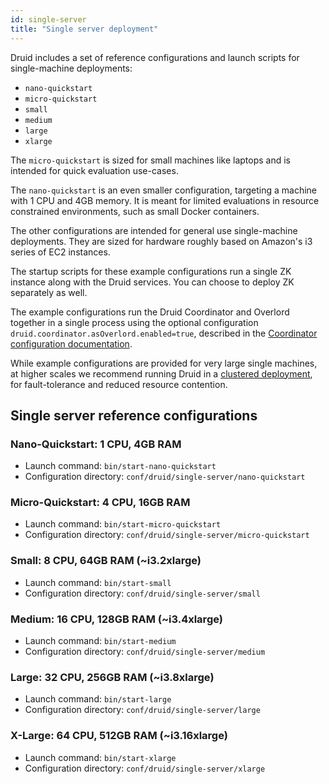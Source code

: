 ```yaml
---
id: single-server
title: "Single server deployment"
---
```


<!--
  ~ Licensed to the Apache Software Foundation (ASF) under one
  ~ or more contributor license agreements.  See the NOTICE file
  ~ distributed with this work for additional information
  ~ regarding copyright ownership.  The ASF licenses this file
  ~ to you under the Apache License, Version 2.0 (the
  ~ "License"); you may not use this file except in compliance
  ~ with the License.  You may obtain a copy of the License at
  ~
  ~   http://www.apache.org/licenses/LICENSE-2.0
  ~
  ~ Unless required by applicable law or agreed to in writing,
  ~ software distributed under the License is distributed on an
  ~ "AS IS" BASIS, WITHOUT WARRANTIES OR CONDITIONS OF ANY
  ~ KIND, either express or implied.  See the License for the
  ~ specific language governing permissions and limitations
  ~ under the License.
  -->


Druid includes a set of reference configurations and launch scripts for single-machine deployments:

- `nano-quickstart`
- `micro-quickstart`
- `small`
- `medium`
- `large`
- `xlarge`

The `micro-quickstart` is sized for small machines like laptops and is intended for quick evaluation use-cases.

The `nano-quickstart` is an even smaller configuration, targeting a machine with 1 CPU and 4GB memory. It is meant for limited evaluations in resource constrained environments, such as small Docker containers.

The other configurations are intended for general use single-machine deployments. They are sized for hardware roughly based on Amazon's i3 series of EC2 instances.

The startup scripts for these example configurations run a single ZK instance along with the Druid services. You can choose to deploy ZK separately as well.

The example configurations run the Druid Coordinator and Overlord together in a single process using the optional configuration `druid.coordinator.asOverlord.enabled=true`, described in the [Coordinator configuration documentation](../configuration/index.md#coordinator-operation).

While example configurations are provided for very large single machines, at higher scales we recommend running Druid in a [clustered deployment](../tutorials/cluster.md), for fault-tolerance and reduced resource contention.

## Single server reference configurations

### Nano-Quickstart: 1 CPU, 4GB RAM

- Launch command: `bin/start-nano-quickstart`
- Configuration directory: `conf/druid/single-server/nano-quickstart`

### Micro-Quickstart: 4 CPU, 16GB RAM

- Launch command: `bin/start-micro-quickstart`
- Configuration directory: `conf/druid/single-server/micro-quickstart`

### Small: 8 CPU, 64GB RAM (~i3.2xlarge)

- Launch command: `bin/start-small`
- Configuration directory: `conf/druid/single-server/small`

### Medium: 16 CPU, 128GB RAM (~i3.4xlarge)

- Launch command: `bin/start-medium`
- Configuration directory: `conf/druid/single-server/medium`

### Large: 32 CPU, 256GB RAM (~i3.8xlarge)

- Launch command: `bin/start-large`
- Configuration directory: `conf/druid/single-server/large`

### X-Large: 64 CPU, 512GB RAM (~i3.16xlarge)

- Launch command: `bin/start-xlarge`
- Configuration directory: `conf/druid/single-server/xlarge`

